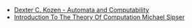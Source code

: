 - [Dexter C. Kozen - Automata and Computability](https://drive.google.com/file/d/1lXqpiPWIlIng2fbOqqZE84J2uynvz4M9/view?usp=sharing)
- [Introduction To The Theory Of Computation Michael Sipser](https://drive.google.com/file/d/1AtYZkKcXR1AbTF2XEivBRYGHuTdVFtCx/view?usp=sharing)
